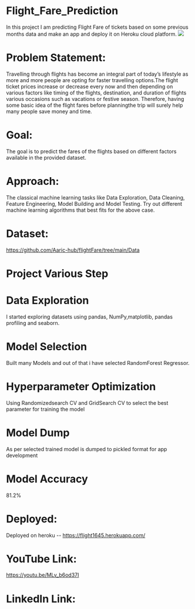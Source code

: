 # Flight_Fare_Prediction
In this project I am predicting Flight Fare of tickets based on some previous months data and make an app and deploy it on Heroku cloud platform. 
![](https://github.com/Aaric-hub/flightFare/blob/c86d8fbe8dc624363f0b3304a5e00228eb9e850e/Result.PNG)

# Problem Statement:
Travelling through flights has become an integral part of today’s lifestyle as more and more people are opting for faster travelling options.The flight ticket prices increase or decrease every now and then depending on various factors like timing of the flights, destination, and duration of flights various occasions such as vacations or festive season. Therefore, having some basic idea of the flight fares before planningthe trip will surely help many people save money and time.

# Goal:
The goal is to predict the fares of the flights based on different factors available in the provided dataset.

# Approach:
The classical machine learning tasks like Data Exploration, Data Cleaning, Feature Engineering, Model Building and Model Testing. Try out different machine learning algorithms that best fits for the above case.

# Dataset:

https://github.com/Aaric-hub/flightFare/tree/main/Data

# Project Various Step

# Data Exploration
I started exploring datasets using pandas, NumPy,matplotlib, pandas profiling and seaborn.

# Model Selection
Built many Models and out of that i have selected RandomForest Regressor.

# Hyperparameter Optimization
Using Randomizedsearch CV and GridSearch CV to select the best parameter for training the model

# Model Dump
As per selected trained model is dumped to pickled format for app development

# Model Accuracy 
81.2%


# Deployed:
Deployed on heroku -- https://flight1645.herokuapp.com/

# YouTube Link:
https://youtu.be/MLv_b6od37I

# LinkedIn Link:

